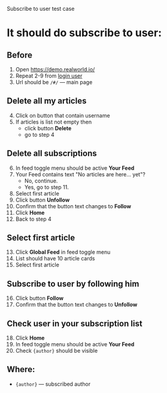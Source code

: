 Subscribe to user test case

# It should do subscribe to user:

## Before

1. Open https://demo.realworld.io/
2. Repeat 2-9 from [login user](/test_cases/login_user.md)
3. Url should be `/#/` — main page

## Delete all my articles

4. Click on button that contain username
5. If articles is list not empty then
    * click button **Delete**
    * go to step 4

## Delete all subscriptions

6.  In feed toggle menu should be active **Your Feed**
7.  Your Feed contains text "No articles are here... yet"?
    * No, continue.
    * Yes, go to step 11.
8. Select first article    
9.  Click button **Unfollow**
10.  Confirm that the button text changes to **Follow**
11.  Click **Home**
12. Back to step 4

## Select first article

13. Click **Global Feed** in feed toggle menu
14. List should have 10 article cards
15. Select first article

## Subscribe to user by following him

16. Click button **Follow**
17. Confirm that the button text changes to **Unfollow**

## Check user in your subscription list

18. Click **Home**
17. In feed toggle menu should be active **Your Feed**
19. Check `{author}` should be visible

## Where:

- `{author}` — subscribed author